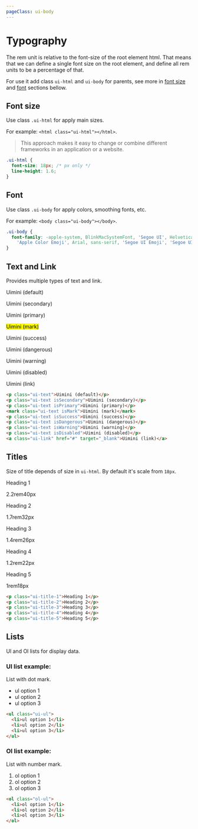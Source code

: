 ```yaml
---
pageClass: ui-body
---
```


# Typography

The rem unit is relative to the font-size of the root element html. That means that we can define a single font size on the root element, and define all rem units to be a percentage of that.

For use it add class `ui-html` and `ui-body` for parents, see more in [font size](#font-size) and [font](#font) sections bellow.

## Font size

Use class `.ui-html` for apply main sizes.

For example: `<html class="ui-html"></html>`.

> This approach makes it easy to change or combine different frameworks in an application or a website.

```css
.ui-html {
  font-size: 18px; /* px only */
  line-height: 1.6;
}
```

## Font

Use class `.ui-body` for apply colors, smoothing fonts, etc.

For example: `<body class="ui-body"></body>`.

```css
.ui-body {
  font-family: -apple-system, BlinkMacSystemFont, 'Segoe UI', Helvetica,
    'Apple Color Emoji', Arial, sans-serif, 'Segoe UI Emoji', 'Segoe UI Symbol';
}
```

## Text and Link

Provides multiple types of text and link.

<section class="ui-section">
  <p class="ui-text">Uimini (default)</p>
  <p class="ui-text isSecondary">Uimini (secondary)</p>
  <p class="ui-text isPrimary">Uimini (primary)</p>
  <mark class="ui-text isMark">Uimini (mark)</mark>
  <p class="ui-text isSuccess">Uimini (success)</p>
  <p class="ui-text isDangerous">Uimini (dangerous)</p>
  <p class="ui-text isWarning">Uimini (warning)</p>
  <p class="ui-text isDisabled">Uimini (disabled)</p>
  <span class="ui-link">Uimini (link)</span>
</section>

```html
<p class="ui-text">Uimini (default)</p>
<p class="ui-text isSecondary">Uimini (secondary)</p>
<p class="ui-text isPrimary">Uimini (primary)</p>
<mark class="ui-text isMark">Uimini (mark)</mark>
<p class="ui-text isSuccess">Uimini (success)</p>
<p class="ui-text isDangerous">Uimini (dangerous)</p>
<p class="ui-text isWarning">Uimini (warning)</p>
<p class="ui-text isDisabled">Uimini (disabled)</p>
<a class="ui-link" href="#" target="_blank">Uimini (link)</a>
```

## Titles

Size of title depends of size in `ui-html`. By default it's scale from `18px`.

<section class="ui-section">
  <div class="title-table">
    <div class="title__item">
      <p class="ui-title-1">Heading 1</p> <div><span>2.2rem</span><span>40px</span></div>
    </div>
    <div class="title__item">
      <p class="ui-title-2">Heading 2</p> <div><span>1.7rem</span><span>32px</span></div>
    </div>
    <div class="title__item">
      <p class="ui-title-3">Heading 3</p> <div><span>1.4rem</span><span>26px</span></div>
    </div>
    <div class="title__item">
      <p class="ui-title-4">Heading 4</p> <div><span>1.2rem</span><span>22px</span></div>
    </div>
    <div class="title__item">
      <p class="ui-title-5">Heading 5</p> <div><span>1rem</span><span>18px</span></div>
    </div>
  </div>
</section>

```html
<p class="ui-title-1">Heading 1</p>
<p class="ui-title-2">Heading 2</p>
<p class="ui-title-3">Heading 3</p>
<p class="ui-title-4">Heading 4</p>
<p class="ui-title-5">Heading 5</p>
```

## Lists

Ul and Ol lists for display data.

### Ul list example:

List with dot mark.

<section class="ui-section">
  <ul class="ui-ul">
    <li>ul option 1</li>
    <li>ul option 2</li>
    <li>ul option 3</li>
  </ul>
</section>

```html
<ul class="ui-ul">
  <li>ul option 1</li>
  <li>ul option 2</li>
  <li>ul option 3</li>
</ul>
```

### Ol list example:

List with number mark.

<section class="ui-section">
  <ol class="ui-ol">
    <li>ol option 1</li>
    <li>ol option 2</li>
    <li>ol option 3</li>
  </ol>
</section>

```html
<ol class="ol-ul">
  <li>ol option 1</li>
  <li>ol option 2</li>
  <li>ol option 3</li>
</ol>
```
